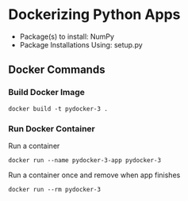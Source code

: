 # Dockerizing Python Apps

- Package(s) to install: NumPy
- Package Installations Using: setup.py

## Docker Commands
### Build Docker Image
```commandline
docker build -t pydocker-3 .
```

### Run Docker Container
Run a container
```commandline
docker run --name pydocker-3-app pydocker-3
```

Run a container once and remove when app finishes
```commandline
docker run --rm pydocker-3
```